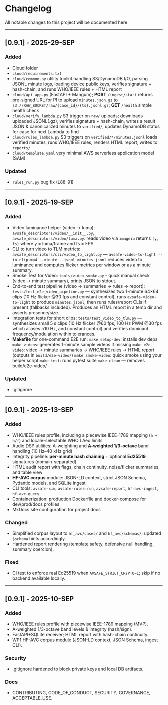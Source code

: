 # Changelog
All notable changes to this project will be documented here.

---

## [0.9.1] - 2025-29-SEP
### Added
- Cloud folder
- `cloud/requirements.txt`
- `cloud/common.py` utility toolkit handling S3/DynamoDB I/O, parsing JSONL minute logs, loading device public keys, verifies signature + hash-chain, and runs WHO/IEEE rules + HTML report
- `cloud/api_app.py` (FastAPI + Mangum); **POST** `/ingest/start` returns pre-signed URL for PI to upload `minutes.json.gz` to `s3://RAW_BUCKET/raw/{case_id}/{ts}.jsonl.gz`; **GET** `/health` simple health check
- `cloud/verify_lambda.py` S3 trigger on `raw/` uploads; downloads uploaded JSONL(.gz), verifies signature + hash-chain, writes a result JSON & canonicalized minutes to `verified/`, updates DynamoDB status for case for next Lambda to find
- `cloud/rules_lambda.py` S3 triggers on `verified/*/minutes.jsonl` loads verified minutes, runs WHO/IEEE rules, renders HTML report, writes to `reports/`
- `cloud/template.yaml` very minimal AWS serverless application model (SAM)

### Updated
- `rules_run.py` bug fix (L88-91)

---

## [0.9.1] - 2025-19-SEP
### Added
- Video luminance helper (video → luma): `avsafe_descriptors/video/__init__.py`,
`avsafe_descriptors/video/luma.py`: reads video via `imageio` returns `(y, fs)` where y = luma/frame and fs = FPS
- CLI to turn video to TLM metrics: `avsafe_descriptors/cli/video_to_light.py` — `avsafe-video-to-light --in clip.mp4 --minute --jsonl minutes.jsonl` reduces video to luminance and computes flicker metrics per window or as a minute summary.
- Smoke Test for Video: `tools/video_smoke.py` - quick manual check (video → minute summary), prints JSON to stdout.
- End-to-end test pipeline (video → summaries → rules → report): `tests/test_e2e_video_pipeline.py` — synthesizes two 1-minute 64×64 clips (10 Hz flicker @30 fps and constant control), runs `avsafe-video-to-light` to produce `minutes.jsonl`, then runs rules/report CLIs if present (fallbacks included). Produces an HTML report in a temp dir and asserts presence/size.
- Integration tests for short clips: `tests/test_video_to_tlm.py` — synthesizes small 5 s clips (10 Hz flicker @60 fps, 100 Hz PWM @30 fps which aliases ≈10 Hz, and constant control) and verifies dominant frequency/modulation within tolerances.
- **Makefile** for one-command E2E run:
`make setup-dev`: installs dev deps
`make videos`: generates 1-minute sample videos if missing
`make e2e-video`: video → minute summaries → WHO/IEEE rules → HTML report (outputs in `build/e2e-video/`)
`make smoke-video`: quick smoke using your helper script
`make test`: runs pytest suite
`make clean` — removes build/e2e-video/

### Updated
- .gitignore 
  
---

## [0.9.1] - 2025-13-SEP
### Added
- WHO/IEEE rules profile, including a piecewise IEEE-1789 mapping (`a + b/f`) and locale-selectable WHO LAeq limits
- Audio DSP utilities: A-weighting and **A-weighted 1/3-octave** band handling (10 Hz–40 kHz grid)
- Integrity pipeline: **per-minute hash chaining** + optional **Ed25519** signatures (domain-separated)
- HTML audit report with flags, chain continuity, noise/flicker summaries, and table view
- **HF-AVC corpus** module: JSON-LD context, strict JSON Schema, Pydantic models, and SQLite ingest
- CLI tools: `avsafe-sim`, `avsafe-rules-run`, `avsafe-report`, `hf-avc-ingest`, `hf-avc-query`
- Containerization: production Dockerfile and docker-compose for dev/prod/docs profiles
- MkDocs site configuration for project docs

### Changed
- Simplified corpus layout to `hf_avc/cases/` and `hf_avc/schemas/`; updated `$schema` hints accordingly.
- Hardened report rendering (template safety, defensive null handling, summary coercion).

### Fixed
- CI test to enforce real Ed25519 when `AVSAFE_STRICT_CRYPTO=1`; skip if no backend available locally.

---

## [0.9.1] - 2025-10-SEP
### Added
- WHO/IEEE rules profile with piecewise IEEE-1789 mapping (MVP).
- A-weighted 1/3-octave band levels & integrity (hash/sign).
- FastAPI+SQLite receiver; HTML report with hash-chain continuity.
- WP1 HF-AVC corpus module (JSON-LD context, JSON Schema, ingest CLI).

### Security
- .gitignore hardened to block private keys and local DB artifacts.

### Docs
- CONTRIBUTING, CODE_OF_CONDUCT, SECURITY, GOVERNANCE, ACCEPTABLE_USE.
